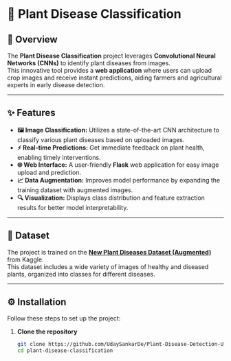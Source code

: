 # 🌱 Plant Disease Classification

## 📌 Overview
The **Plant Disease Classification** project leverages **Convolutional Neural Networks (CNNs)** to identify plant diseases from images.  
This innovative tool provides a **web application** where users can upload crop images and receive instant predictions, aiding farmers and agricultural experts in early disease detection.

---

## ✨ Features
- **🖼 Image Classification:** Utilizes a state-of-the-art CNN architecture to classify various plant diseases based on uploaded images.
- **⚡ Real-time Predictions:** Get immediate feedback on plant health, enabling timely interventions.
- **🌐 Web Interface:** A user-friendly **Flask** web application for easy image upload and prediction.
- **📈 Data Augmentation:** Improves model performance by expanding the training dataset with augmented images.
- **🔍 Visualization:** Displays class distribution and feature extraction results for better model interpretability.

---

## 📂 Dataset
The project is trained on the **[New Plant Diseases Dataset (Augmented)](https://www.kaggle.com/datasets/vipoooool/new-plant-diseases-dataset)** from Kaggle.  
This dataset includes a wide variety of images of healthy and diseased plants, organized into classes for different diseases.

---

## ⚙️ Installation
Follow these steps to set up the project:

1. **Clone the repository**
   ```bash
   git clone https://github.com/UdaySankarDe/Plant-Disease-Detection-Using-CNN
   cd plant-disease-classification

